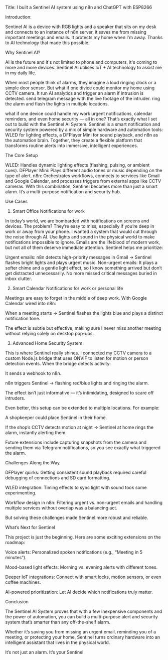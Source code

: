 Title: I built a Sentinel AI system using n8n and ChatGPT with ESP8266

Introduction: 

Sentinel AI is a device with RGB lights and a speaker that sits on my desk and connects to an instance of n8n server, 
it saves me from missing important meetings and emails.
It protects my home when I'm away. Thanks to AI technology that made this possible.


Why Sentinel AI?

AI is the future and it's not limited to phone and computers, it's coming to more and more devices.
Sentinel AI utilises IoT + AI technology to assist me in my daily life.

When most people think of alarms, they imagine a loud ringing clock or a simple door sensor. 
But what if one divice could monitor my home using CCTV camera. It run AI analytics and trigger an alarm if intrusion is detected.
send telegram message with the live footage of the intruder. ring the alarm and flash the lights in multiple locations.

what if one device could handle my work urgent notifications, calendar reminders, and even home security — all in one? That’s exactly what I set out to build with the Sentinel AI System.
Sentinel is a smart notification and security system powered by a mix of simple hardware and automation tools: WLED for lighting effects, a DFPlayer Mini for sound playback, and n8n as the automation brain.
Together, they create a flexible platform that transforms routine alerts into immersive, intelligent experiences.

<!-- Here I would like to have an image of the sentinel device -->

The Core Setup

WLED: Handles dynamic lighting effects (flashing, pulsing, or ambient cues).
DFPlayer Mini: Plays different audio tones or music depending on the type of alert.
n8n: Orchestrates workflows, connects to services like Gmail and Google Calendar, and processes triggers from external apps like CCTV cameras.
With this combination, Sentinel becomes more than just a smart alarm. It’s a multi-purpose notification and security hub.



Use Cases
1. Smart Office Notifications for work

In today’s world, we are bombarded with notifications on screens and devices. The problem? They’re easy to miss, especially if you’re deep in work or away from your phone. I wanted a system that would cut through the noise through AI. Use lights and sound in the physical world to make notifications impossible to ignore.
Emails are the lifeblood of modern work, but not all of them deserve immediate attention. Sentinel helps me prioritize:

Urgent emails: n8n detects high-priority messages in Gmail → Sentinel flashes bright lights and plays urgent music.
Non-urgent emails: It plays a softer chime and a gentle light effect, so I know something arrived but don’t get distracted unnecessarily.
No more missed critical messages buried in inbox clutter.

2. Smart Calendar Notifications for work or personal life

Meetings are easy to forget in the middle of deep work. With Google Calendar wired into n8n:

When a meeting starts → Sentinel flashes the lights blue and plays a distinct notification tone.

The effect is subtle but effective, making sure I never miss another meeting without relying solely on desktop pop-ups.

3. Advanced Home Security System

This is where Sentinel really shines. I connected my CCTV camera to a custom Node.js bridge that uses ONVIF to listen for motion or person detection events. When the bridge detects activity:

It sends a webhook to n8n.

n8n triggers Sentinel → flashing red/blue lights and ringing the alarm.

The effect isn’t just informative — it’s intimidating, designed to scare off intruders.

Even better, this setup can be extended to multiple locations. For example:

A shopkeeper could place Sentinel in their home.

If the shop’s CCTV detects motion at night → Sentinel at home rings the alarm, instantly alerting them.

Future extensions include capturing snapshots from the camera and sending them via Telegram notifications, so you see exactly what triggered the alarm.



Challenges Along the Way

DFPlayer quirks: Getting consistent sound playback required careful debugging of connections and SD card formatting.

WLED integration: Timing effects to sync light with sound took some experimenting.

Workflow design in n8n: Filtering urgent vs. non-urgent emails and handling multiple services without overlap was a balancing act.

But solving these challenges made Sentinel more robust and reliable.



What’s Next for Sentinel

This project is just the beginning. Here are some exciting extensions on the roadmap:

Voice alerts: Personalized spoken notifications (e.g., “Meeting in 5 minutes”).

Mood-based light effects: Morning vs. evening alerts with different tones.

Deeper IoT integrations: Connect with smart locks, motion sensors, or even coffee machines.

AI-powered prioritization: Let AI decide which notifications truly matter.

Conclusion

The Sentinel AI System proves that with a few inexpensive components and the power of automation, you can build a multi-purpose alert and security system that’s smarter than any off-the-shelf alarm.

Whether it’s saving you from missing an urgent email, reminding you of a meeting, or protecting your home, Sentinel turns ordinary hardware into an intelligent assistant that lives in the physical world.

It’s not just an alarm.
It’s your Sentinel.